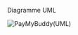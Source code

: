 
Diagramme UML

![PayMyBuddy(UML)](https://github.com/kaouthar2021/PayMyBuddy/assets/87474418/cc742304-8daf-4683-b061-19c727f0da62)
